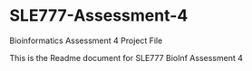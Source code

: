 # SLE777-Assessment-4
Bioinformatics Assessment 4 Project File

This is the Readme document for SLE777 BioInf Assessment 4